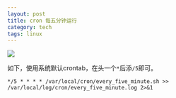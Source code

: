 ```yaml
---
layout: post
title: cron 每五分钟运行
category: tech
tags: linux
---
```

![](https://cdn.kelu.org/blog/tags/linux.jpg)

如下，使用系统默认crontab，在头一个`*`后添`/5`即可。

```
*/5 * * * * /var/local/cron/every_five_minute.sh >> /var/local/log/cron/every_five_minute.log 2>&1 
```

